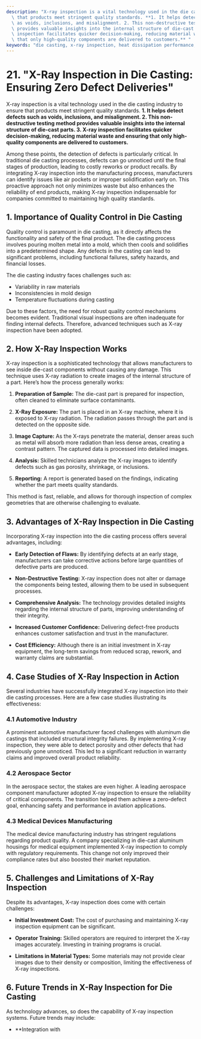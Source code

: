 ```yaml
---
description: "X-ray inspection is a vital technology used in the die casting industry to ensure\
  \ that products meet stringent quality standards. **1. It helps detect defects such\
  \ as voids, inclusions, and misalignment. 2. This non-destructive testing method\
  \ provides valuable insights into the internal structure of die-cast parts. 3. X-ray\
  \ inspection facilitates quicker decision-making, reducing material waste and ensuring\
  \ that only high-quality components are delivered to customers.** "
keywords: "die casting, x-ray inspection, heat dissipation performance, heat sink"
---
```

# 21. "X-Ray Inspection in Die Casting: Ensuring Zero Defect Deliveries"

X-ray inspection is a vital technology used in the die casting industry to ensure that products meet stringent quality standards. **1. It helps detect defects such as voids, inclusions, and misalignment. 2. This non-destructive testing method provides valuable insights into the internal structure of die-cast parts. 3. X-ray inspection facilitates quicker decision-making, reducing material waste and ensuring that only high-quality components are delivered to customers.** 

Among these points, the detection of defects is particularly critical. In traditional die casting processes, defects can go unnoticed until the final stages of production, leading to costly reworks or product recalls. By integrating X-ray inspection into the manufacturing process, manufacturers can identify issues like air pockets or improper solidification early on. This proactive approach not only minimizes waste but also enhances the reliability of end products, making X-ray inspection indispensable for companies committed to maintaining high quality standards. 

## **1. Importance of Quality Control in Die Casting**

Quality control is paramount in die casting, as it directly affects the functionality and safety of the final product. The die casting process involves pouring molten metal into a mold, which then cools and solidifies into a predetermined shape. Any defects in the casting can lead to significant problems, including functional failures, safety hazards, and financial losses.

The die casting industry faces challenges such as:

- Variability in raw materials
- Inconsistencies in mold design
- Temperature fluctuations during casting

Due to these factors, the need for robust quality control mechanisms becomes evident. Traditional visual inspections are often inadequate for finding internal defects. Therefore, advanced techniques such as X-ray inspection have been adopted.

## **2. How X-Ray Inspection Works**

X-ray inspection is a sophisticated technology that allows manufacturers to see inside die-cast components without causing any damage. This technique uses X-ray radiation to create images of the internal structure of a part. Here’s how the process generally works:

1. **Preparation of Sample:**
   The die-cast part is prepared for inspection, often cleaned to eliminate surface contaminants.

2. **X-Ray Exposure:**
   The part is placed in an X-ray machine, where it is exposed to X-ray radiation. The radiation passes through the part and is detected on the opposite side.

3. **Image Capture:**
   As the X-rays penetrate the material, denser areas such as metal will absorb more radiation than less dense areas, creating a contrast pattern. The captured data is processed into detailed images.

4. **Analysis:**
   Skilled technicians analyze the X-ray images to identify defects such as gas porosity, shrinkage, or inclusions.

5. **Reporting:**
   A report is generated based on the findings, indicating whether the part meets quality standards.

This method is fast, reliable, and allows for thorough inspection of complex geometries that are otherwise challenging to evaluate.

## **3. Advantages of X-Ray Inspection in Die Casting**

Incorporating X-ray inspection into the die casting process offers several advantages, including:

- **Early Detection of Flaws:** By identifying defects at an early stage, manufacturers can take corrective actions before large quantities of defective parts are produced.

- **Non-Destructive Testing:** X-ray inspection does not alter or damage the components being tested, allowing them to be used in subsequent processes.

- **Comprehensive Analysis:** The technology provides detailed insights regarding the internal structure of parts, improving understanding of their integrity.

- **Increased Customer Confidence:** Delivering defect-free products enhances customer satisfaction and trust in the manufacturer.

- **Cost Efficiency:** Although there is an initial investment in X-ray equipment, the long-term savings from reduced scrap, rework, and warranty claims are substantial.

## **4. Case Studies of X-Ray Inspection in Action**

Several industries have successfully integrated X-ray inspection into their die casting processes. Here are a few case studies illustrating its effectiveness:

### **4.1 Automotive Industry**

A prominent automotive manufacturer faced challenges with aluminum die castings that included structural integrity failures. By implementing X-ray inspection, they were able to detect porosity and other defects that had previously gone unnoticed. This led to a significant reduction in warranty claims and improved overall product reliability.

### **4.2 Aerospace Sector**

In the aerospace sector, the stakes are even higher. A leading aerospace component manufacturer adopted X-ray inspection to ensure the reliability of critical components. The transition helped them achieve a zero-defect goal, enhancing safety and performance in aviation applications.

### **4.3 Medical Devices Manufacturing**

The medical device manufacturing industry has stringent regulations regarding product quality. A company specializing in die-cast aluminum housings for medical equipment implemented X-ray inspection to comply with regulatory requirements. This change not only improved their compliance rates but also boosted their market reputation.

## **5. Challenges and Limitations of X-Ray Inspection**

Despite its advantages, X-ray inspection does come with certain challenges:

- **Initial Investment Cost:** The cost of purchasing and maintaining X-ray inspection equipment can be significant.

- **Operator Training:** Skilled operators are required to interpret the X-ray images accurately. Investing in training programs is crucial.

- **Limitations in Material Types:** Some materials may not provide clear images due to their density or composition, limiting the effectiveness of X-ray inspections.

## **6. Future Trends in X-Ray Inspection for Die Casting**

As technology advances, so does the capability of X-ray inspection systems. Future trends may include:

- **Integration with
